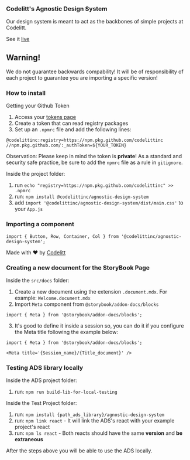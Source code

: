 ### Codelitt's Agnostic Design System

Our design system is meant to act as the backbones of simple projects at Codelitt.

See it [live](https://design-system.codelitt.dev/)

## Warning!

We do not guarantee backwards compability! It will be of responsibility of each project to guarantee
you are importing a specific version!

### How to install

Getting your Github Token

1. Access your [tokens page](https://github.com/settings/tokens)
2. Create a token that can read registry packages
3. Set up an `.npmrc` file and add the following lines:

```
@codelittinc:registry=https://npm.pkg.github.com/codelittinc
//npm.pkg.github.com/:_authToken=${YOUR_TOKEN}
```
Observation: Please keep in mind the token is **private**! As a standard and security safe
practice, be sure to add the `npmrc` file as a rule in `gitignore`.

Inside the project folder:

1. run `echo "registry=https://npm.pkg.github.com/codelittinc" >> .npmrc`
2. run: `npm install @codelittinc/agnostic-design-system`
3. add `import '@codelittinc/agnostic-design-system/dist/main.css'` to your `App.js`

### Importing a component

`import { Button, Row, Container, Col } from '@codelittinc/agnostic-design-system';`

Made with ❤️ by [Codelitt](https://www.codelitt.com)

### Creating a new document for the StoryBook Page

Inside the `src/docs` folder:

1. Create a new document using the extension `.document.mdx`. For example: `Welcome.document.mdx`
2. Import `Meta` component from `@storybook/addon-docs/blocks`

```
import { Meta } from '@storybook/addon-docs/blocks';
```

3. It's good to define it inside a session so, you can do it if you configure the Meta title following the example below:

```
import { Meta } from '@storybook/addon-docs/blocks';

<Meta title='{Session_name}/{Title_document}' />
```

### Testing ADS library locally

Inside the ADS project folder:

1. run: `npm run build-lib-for-local-testing`

Inside the Test Project folder:

1. run: `npm install {path_ads_library}/agnostic-design-system`
2. run: `npm link react` - It will link the ADS's react with your example project's react
3. run: `npm ls react` - Both reacts should have the same **version** and **be extraneous**

After the steps above you will be able to use the ADS locally.
